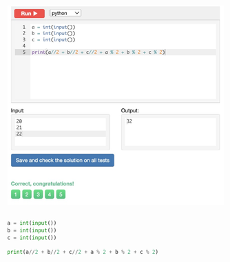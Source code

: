 ![Solution](https://github.com/KaiFig/unit-1/blob/main/Snakify/Lesson_1/School_desks.jpg)

```.py

a = int(input())
b = int(input())
c = int(input())

print(a//2 + b//2 + c//2 + a % 2 + b % 2 + c % 2)
